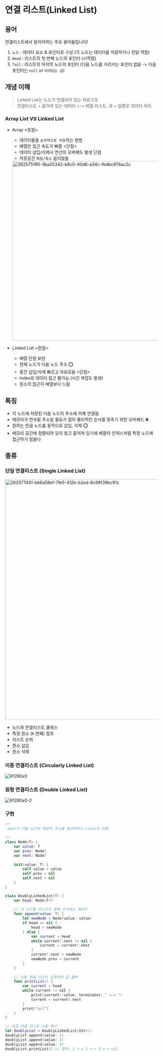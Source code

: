 # 연결 리스트(Linked List)

## 용어
연결리스트에서 알아야하는 주요 용어들입니다!

1. `노드`  : 데이터 요소 & 포인터로 구성 (각 노드는 데이터를 저장하거나 전달 역할)
2. `Head` : 리스트의 첫 번째 노드의 포인터 (시작점) 
3. `Tail` : 리스트의 마지막 노드의 포인터  (다음 노드를 가리키는 포인터 없음  -> 다음 포인터는 `null` or `비어있는 값`) 

## 개념 이해
> Linked List는 노드가 연결되어 있는 자료구조 <br>
> 연결리스트 = 흩어져 있는 데이터 <-> 배열 리스트, 큐 = 일렬로 데이터 처리

### Array List VS Linked List

* Array
  <장점>
  - 데이터들을 `순차적으로 저장`하는 방법
  - 배열은 접근 속도가 빠름
  <단점>
  - 데이터 삽입/삭제시 연산의 오버헤드 발생 단점
  - 저장공간 `확장/축소` 쉽지않음
 
  <img width="592" alt="262575190-3ba25342-b8c0-40d6-a34c-fbdbc974ac2c" src="https://github.com/Luna828/CS-Study/assets/93186591/429d4706-811c-4458-af5e-3d1e537f13db">


* Linked List
  <장점>
  - 배열 단점 보완
  - 현재 노드가 다음 노드 주소 ⭕️
  - 중간 삽입/삭제 빠르고 자유로움
  <단점>
  - index로 데이터 접근 불가능 (시간 복잡도 발생)
  - 원소의 접근이 배열보다 느림

## 특징
- 각 노드에 저장된 다음 노드의 주소에 의해 연결됨
- 메모리가 연속될 주소일 필요가 없어 물리적인 순서를 맞추기 위한 오버헤드 ❌
- 원하는 만큼 노드를 동적으로 삽입, 삭제 ⭕️
- 메모리 공간에 정렬되어 있지 않고 흩어져 있기에 배열의 인덱스처럼 특정 노드에 접근하기 힘들다

## 종류

### 단일 연결리스트 (Single Linked List)

<img width="794" alt="262577441-bb6a58ef-7fe5-412b-b2ed-8c98f39bc91c" src="https://github.com/Luna828/CS-Study/assets/93186591/d208f927-cd65-4dc9-aff9-8a25910dcd1a">

* 노드와 연결리스트 클래스
* 특정 원소 (k 번째) 참조
* 리스트 순회
* 원소 삽입
* 원소 삭제
 
### 이중 연결리스트 (Circularly Linked List)

![R1280x0](https://github.com/Luna828/CS-Study/assets/93186591/c6ba2860-769e-4b0a-922d-c54d8818e25a)


### 원형 연결리스트 (Double Linked List)
![R1280x0-2](https://github.com/Luna828/CS-Study/assets/93186591/6a9680e2-95a1-4493-8de5-b14b5ca5bad8)


### 구현 

```swift
/*
 next가 다음 노드의 메모리 주소를 참조하려고 class로 만듬

*/
class Node<T> {
    var value: T
    var prev: Node?
    var next: Node?
    
    init(value: T) {
        self.value = value
        self.prev = nil
        self.next = nil
    }
}

class DoublyLinkedList<T> {
    var head: Node<T>?
    
    // 새 노드를 리스트의 끝에 추가하는 메서드
    func append(value: T) {
        let newNode = Node(value: value)
        if head == nil {
            head = newNode
        } else {
            var current = head
            while current?.next != nil {
                current = current?.next
            }
            current?.next = newNode
            newNode.prev = current
        }
    }
    
    // 이중 연결 리스트 순회하여 값 출력
    func printList() {
        var current = head
        while current != nil {
            print(current!.value, terminator: " <-> ")
            current = current?.next
        }
        print("nil")
    }
}

// 이중 연결 리스트 사용 예시
let doublyList = DoublyLinkedList<Int>()
doublyList.append(value: 1)
doublyList.append(value: 2)
doublyList.append(value: 3)
doublyList.printList() // 출력: 1 <-> 2 <-> 3 <-> nil

```

